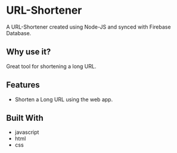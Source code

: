 # URL-Shortener

A URL-Shortener created using Node-JS and synced with Firebase Database.

## Why use it?

Great tool for shortening a long URL.

## Features

* Shorten a Long URL using the web app.

## Built With

* javascript
* html
* css 

